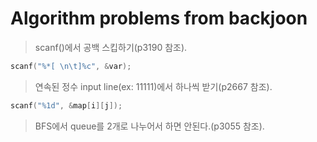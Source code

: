 # Algorithm problems from backjoon

>scanf()에서 공백 스킵하기(p3190 참조).
```c 
scanf("%*[ \n\t]%c", &var); 
```

>연속된 정수 input line(ex: 11111)에서 하나씩 받기(p2667 참조).
```c 
scanf("%1d", &map[i][j]);
```

>BFS에서 queue를 2개로 나누어서 하면 안된다.(p3055 참조).

